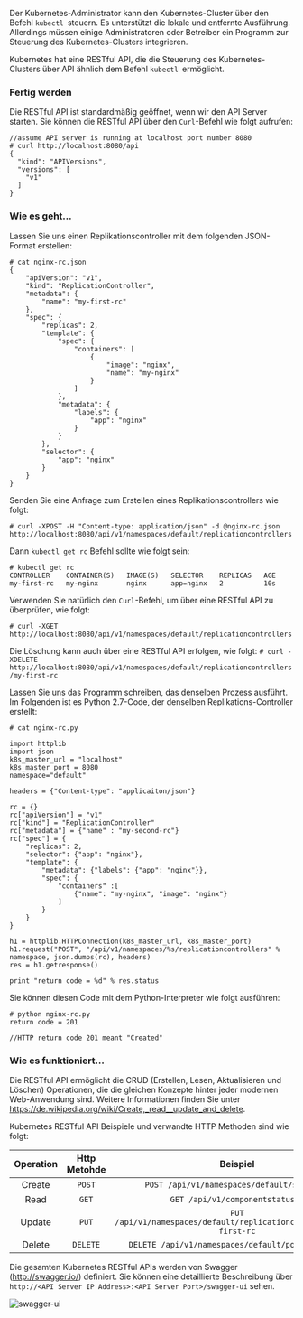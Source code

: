 Der Kubernetes-Administrator kann den Kubernetes-Cluster über den Befehl `kubectl `steuern. Es unterstützt die lokale und entfernte Ausführung. Allerdings müssen einige Administratoren oder Betreiber ein Programm zur Steuerung des Kubernetes-Clusters integrieren.

Kubernetes hat eine RESTful API, die die Steuerung des Kubernetes-Clusters über API ähnlich dem Befehl `kubectl `ermöglicht.

### Fertig werden

Die RESTful API ist standardmäßig geöffnet, wenn wir den API Server starten. Sie können die RESTful API über den `Curl`-Befehl wie folgt aufrufen:
```
//assume API server is running at localhost port number 8080
# curl http://localhost:8080/api
{
  "kind": "APIVersions",
  "versions": [
    "v1"
  ]
}
```

### Wie es geht…

Lassen Sie uns einen Replikationscontroller mit dem folgenden JSON-Format erstellen:

```
# cat nginx-rc.json 
{
    "apiVersion": "v1",
    "kind": "ReplicationController",
    "metadata": {
        "name": "my-first-rc"
    },
    "spec": {
        "replicas": 2,
        "template": {
            "spec": {
                "containers": [
                    {
                        "image": "nginx",
                        "name": "my-nginx"
                    }
                ]
            },
            "metadata": {
                "labels": {
                    "app": "nginx"
                }
            }
        },
        "selector": {
            "app": "nginx"
        }
    }
}
```
Senden Sie eine Anfrage zum Erstellen eines Replikationscontrollers wie folgt:

```
# curl -XPOST -H "Content-type: application/json" -d @nginx-rc.json http://localhost:8080/api/v1/namespaces/default/replicationcontrollers
```

Dann `kubectl get rc` Befehl sollte wie folgt sein:

```
# kubectl get rc
CONTROLLER    CONTAINER(S)   IMAGE(S)   SELECTOR    REPLICAS   AGE
my-first-rc   my-nginx       nginx      app=nginx   2          10s
```

Verwenden Sie natürlich den `Curl`-Befehl, um über eine RESTful API zu überprüfen, wie folgt:
```
# curl -XGET http://localhost:8080/api/v1/namespaces/default/replicationcontrollers
```

Die Löschung kann auch über eine RESTful API erfolgen, wie folgt:
`# curl -XDELETE http://localhost:8080/api/v1/namespaces/default/replicationcontrollers/my-first-rc`


Lassen Sie uns das Programm schreiben, das denselben Prozess ausführt. Im Folgenden ist es Python 2.7-Code, der denselben Replikations-Controller erstellt:

```
# cat nginx-rc.py

import httplib
import json
k8s_master_url = "localhost"
k8s_master_port = 8080
namespace="default"

headers = {"Content-type": "applicaiton/json"}

rc = {}
rc["apiVersion"] = "v1"
rc["kind"] = "ReplicationController"
rc["metadata"] = {"name" : "my-second-rc"}
rc["spec"] = {
    "replicas": 2,
    "selector": {"app": "nginx"},
    "template": {
        "metadata": {"labels": {"app": "nginx"}},
        "spec": {
            "containers" :[
                {"name": "my-nginx", "image": "nginx"}
            ]
        }
    }
}

h1 = httplib.HTTPConnection(k8s_master_url, k8s_master_port)
h1.request("POST", "/api/v1/namespaces/%s/replicationcontrollers" % namespace, json.dumps(rc), headers)
res = h1.getresponse()

print "return code = %d" % res.status
```

Sie können diesen Code mit dem Python-Interpreter wie folgt ausführen:
```
# python nginx-rc.py 
return code = 201

//HTTP return code 201 meant "Created"

```

### Wie es funktioniert…

Die RESTful API ermöglicht die CRUD (Erstellen, Lesen, Aktualisieren und Löschen) Operationen, die die gleichen Konzepte hinter jeder modernen Web-Anwendung sind. Weitere Informationen finden Sie unter https://de.wikipedia.org/wiki/Create,_read__update_and_delete.

Kubernetes RESTful API Beispiele und verwandte HTTP Methoden sind wie folgt:

|Operation|Http Metohde|Beispiel|
| :---: | :---: | :---: |
|Create|`POST`|` POST /api/v1/namespaces/default/services `|
|Read|`GET`|` GET /api/v1/componentstatuses `|
|Update|`PUT`|` PUT /api/v1/namespaces/default/replicationcontrollers/my-first-rc `|
|Delete|`DELETE`|` DELETE /api/v1/namespaces/default/pods/my-nginx `|

Die gesamten Kubernetes RESTful APIs werden von Swagger (http://swagger.io/) definiert. Sie können eine detaillierte Beschreibung über `http://<API Server IP Address>:<API Server Port>/swagger-ui` sehen.

![swagger-ui](https://www.packtpub.com/graphics/9781788297615/graphics/B05161_07_06.jpg)

